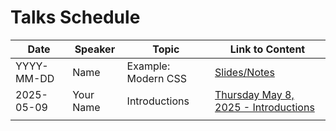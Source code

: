 # Talks Schedule

| Date       | Speaker         | Topic                        | Link to Content                |
|------------|----------------|------------------------------|-------------------------------|
| YYYY-MM-DD | Name            | Example: Modern CSS          | [Slides/Notes](#)             |
| 2025-05-09 | Your Name        | Introductions                | [Thursday May 8, 2025 - Introductions](Thursday-May-8-2025-Introductions.md) |
|            |                |                              |                               |
